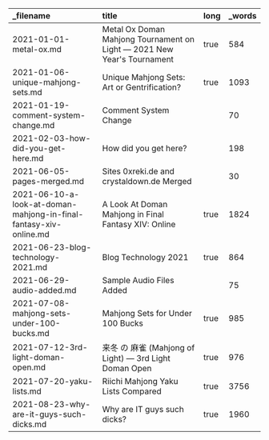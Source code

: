 | _filename                                                         | title                                                                   | long | _words |
| :---------------------------------------------------------------- | :---------------------------------------------------------------------- | :--- | :----- |
| 2021-01-01-metal-ox.md                                            | Metal Ox Doman Mahjong Tournament on Light — 2021 New Year's Tournament | true | 584    |
| 2021-01-06-unique-mahjong-sets.md                                 | Unique Mahjong Sets: Art or Gentrification?                             | true | 1093   |
| 2021-01-19-comment-system-change.md                               | Comment System Change                                                   |      | 70     |
| 2021-02-03-how-did-you-get-here.md                                | How did you get here?                                                   |      | 198    |
| 2021-06-05-pages-merged.md                                        | Sites 0xreki.de and crystaldown.de Merged                               |      | 30     |
| 2021-06-10-a-look-at-doman-mahjong-in-final-fantasy-xiv-online.md | A Look At Doman Mahjong in Final Fantasy XIV: Online                    | true | 1824   |
| 2021-06-23-blog-technology-2021.md                                | Blog Technology 2021                                                    | true | 864    |
| 2021-06-29-audio-added.md                                         | Sample Audio Files Added                                                |      | 75     |
| 2021-07-08-mahjong-sets-under-100-bucks.md                        | Mahjong Sets for Under 100 Bucks                                        | true | 985    |
| 2021-07-12-3rd-light-doman-open.md                                | 来冬 の 麻雀 (Mahjong of Light) — 3rd Light Doman Open                       | true | 976    |
| 2021-07-20-yaku-lists.md                                          | Riichi Mahjong Yaku Lists Compared                                      | true | 3756   |
| 2021-08-23-why-are-it-guys-such-dicks.md                          | Why are IT guys such dicks?                                             | true | 1960   |
